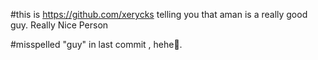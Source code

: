 #this is https://github.com/xerycks telling you that aman is a really good guy. Really Nice Person

#misspelled "guy" in last commit , hehe🤣.
